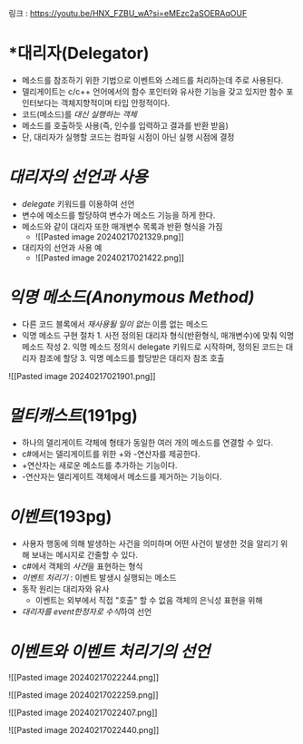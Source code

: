 링크 : https://youtu.be/HNX_FZBU_wA?si=eMEzc2aSOERAqOUF


# *대리자(Delegator)
- 메소드를 참조하기 위한 기법으로 이벤트와 스레드를 처리하는데 주로 사용된다.
- 델리게이트는 c/c++ 언어에서의 함수 포인터와 유사한 기능을 갖고 있지만 함수 포인터보다는 객체지향적이며 타입 안정적이다.
- 코드(메소드)를 *대신 실행하는 객체*
- 메소드를 호출하듯 사용(즉, 인수를 입력하고 결과를 반환 받음)
- 단, 대리자가 실행할 코드는 컴파일 시점이 아닌 실행 시점에 결정


# *대리자의 선언과 사용*
- *delegate* 키워드를 이용하여 선언
- 변수에 메소드를 할당하여 변수가 메소드 기능을 하게 한다.
- 메소드와 같이 대리자 또한 매개변수 목록과 반환 형식을 가짐
	- ![[Pasted image 20240217021329.png]]
- 대리자의 선언과 사용 예
	- ![[Pasted image 20240217021422.png]]


# *익명 메소드(Anonymous Method)*
- 다른 코드 블록에서 *재사용될 일이 없는* 이름 없는 메소드
- 익명 메소드 구현 절차
		1. 사전 정의된 대리자 형식(반환형식, 매개변수)에 맞춰 익명 메소드 작성
		2. 익명 메소드 정의시 delegate 키워드로 시작하며, 정의된 코드는 대리자 참조에 할당
		3. 익명 메소드를 할당받은 대리자 참조 호출

![[Pasted image 20240217021901.png]]

# *멀티캐스트*(191pg)
- 하나의 델리게이트 갹체에 형태가 동일한 여러 개의 메소드를 연결할 수 있다.
- c#에서는 델리게이트를 위한 +와 -연산자를 제공한다.
- +연산자는 새로운 메소드를 추가하는 기능이다.
- -연산자는 델리게이트 객체에서 메소드를 제거하는 기능이다.

# *이벤트*(193pg)
- 사용자 행동에 의해 발생하는 사건을 의미하며 어떤 사건이 발생한 것을 알리기 위해 보내는 메시지로 간줄할 수 있다.
- c#에서 객체의 *사건*을 표현하는 형식
- *이벤트 처리기* : 이벤트 발생시 실행되는 메소드
- 동작 원리는 대리자와 유사
	- 이벤트는 외부에서 직접 "호출" 할 수 없음 객체의 은닉성 표현을 위해
- *대리자를 event한정자로 수식*하여 선언


# *이벤트와 이벤트 처리기의 선언*
![[Pasted image 20240217022244.png]]

![[Pasted image 20240217022259.png]]

![[Pasted image 20240217022407.png]]

![[Pasted image 20240217022440.png]]
